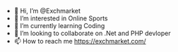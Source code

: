 - 👋 Hi, I’m @Exchmarket
- 👀 I’m interested in Online Sports
- 🌱 I’m currently learning Coding
- 💞️ I’m looking to collaborate on .Net and PHP devloper
- 📫 How to reach me https://exchmarket.com/

<!---
Exchmarket/Exchmarket is a ✨ special ✨ repository because its `README.md` (this file) appears on your GitHub profile.
You can click the Preview link to take a look at your changes.
--->
